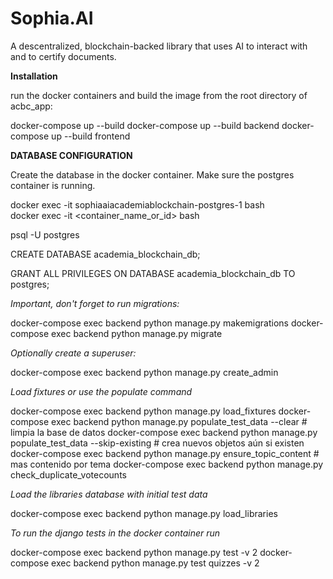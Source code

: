 # Sophia.AI
A descentralized, blockchain-backed library that uses AI to interact with and to certify documents.


**Installation**

run the docker containers and build the image from the root directory of acbc_app:

docker-compose up --build
docker-compose up --build backend
docker-compose up --build frontend

**DATABASE CONFIGURATION**

Create the database in the docker container. Make sure the postgres container is running.

docker exec -it sophiaaiacademiablockchain-postgres-1 bash      
docker exec -it <container_name_or_id> bash

psql -U postgres

CREATE DATABASE academia_blockchain_db;

GRANT ALL PRIVILEGES ON DATABASE academia_blockchain_db TO postgres;


*Important, don't forget to run migrations:*

docker-compose exec backend python manage.py makemigrations
docker-compose exec backend python manage.py migrate

*Optionally create a superuser:*

docker-compose exec backend python manage.py create_admin

*Load fixtures or use the populate command*

docker-compose exec backend python manage.py load_fixtures
docker-compose exec backend python manage.py populate_test_data --clear  # limpia la base de datos
docker-compose exec backend python manage.py populate_test_data --skip-existing  # crea nuevos objetos aún si existen
docker-compose exec backend python manage.py ensure_topic_content  # mas contenido por tema
docker-compose exec backend python manage.py check_duplicate_votecounts

*Load the libraries database with initial test data*

docker-compose exec backend python manage.py load_libraries

*To run the django tests in the docker container run*

docker-compose exec backend python manage.py test -v 2
docker-compose exec backend python manage.py test quizzes -v 2
